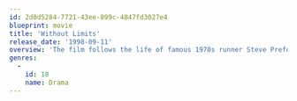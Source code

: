 ```yaml
---
id: 2d0d5284-7721-43ee-899c-4847fd3027e4
blueprint: movie
title: 'Without Limits'
release_date: '1998-09-11'
overview: 'The film follows the life of famous 1970s runner Steve Prefontaine from his youth days in Oregon to the University of Oregon where he worked with the legendary coach Bill Bowerman, later to Olympics in Munich and his early death at 24 in a car crash.'
genres:
  -
    id: 18
    name: Drama
---
```

